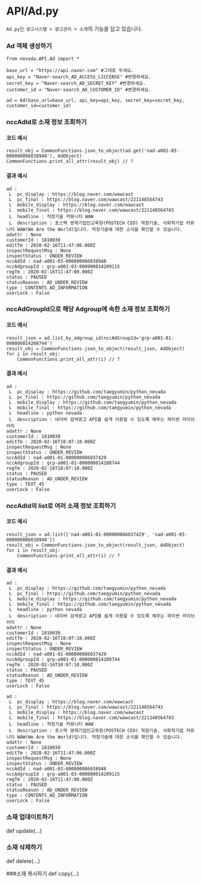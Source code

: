 # API/Ad.py
`Ad.py`는 `광고시스템 > 광고관리 > 소재`의 기능을 담고 있습니다. <br>

### Ad 객체 생성하기
	from nevada.API.Ad import *
	
	base_url = "https://api.naver.com" #그대로 두세요.
	api_key = "Naver-search_AD_ACCESS_LICCENSE" #변경하세요.
	secret_key = "Naver-search_AD_SECRET_KEY" #변경하세요.
	customer_id = "Naver-search_AD_CUSTOMER_ID" #변경하세요.
	
	ad = Ad(base_url=base_url, api_key=api_key, secret_key=secret_key, customer_id=customer_id)

### nccAdId로 소재 정보 조회하기
#### 코드 예시
    result_obj = CommonFunctions.json_to_object(ad.get('nad-a001-03-000000086038948'), AdObject)
    CommonFunctions.print_all_attr(result_obj) // ?

#### 결과 예시
	ad : 
	 L  pc_display : https://blog.naver.com/wawcast
	 L  pc_final : https://blog.naver.com/wawcast/221148564743
	 L  mobile_display : https://blog.naver.com/wawcast
	 L  mobile_final : https://blog.naver.com/wawcast/221148564743
	 L  headline : 적정기술 커뮤니티 WAW
	 L  description : 포스텍 영재기업인교육원(POSTECH CEO) 적정기술, 사회적기업 커뮤니티 WAW(We Are the World)입니다. 적정기술에 대한 소식을 확인할 수 있습니다.
	adattr : None
	customerId : 1810030
	editTm : 2020-02-16T11:47:06.000Z
	inspectRequestMsg : None
	inspectStatus : UNDER_REVIEW
	nccAdId : nad-a001-03-000000086038948
	nccAdgroupId : grp-a001-03-000000014209115
	regTm : 2020-02-16T11:47:00.000Z
	status : PAUSED
	statusReason : AD_UNDER_REVIEW
	type : CONTENTS_AD_INFORMATION
	userLock : False


### nccAdGroupId으로 해당 Adgroup에 속한 소재 정보 조회하기
#### 코드 예시
    result_json = ad.list_by_adgroup_id(nccAdGroupId='grp-a001-01-000000014208744')
    result_obj = CommonFunctions.json_to_object(result_json, AdObject)
    for i in result_obj:
        CommonFunctions.print_all_attr(i) // ?

#### 결과 예시
	ad : 
	 L  pc_display : https://github.com/taegyumin/python_nevada
	 L  pc_final : https://github.com/taegyumin/python_nevada
	 L  mobile_display : https://github.com/taegyumin/python_nevada
	 L  mobile_final : https://github.com/taegyumin/python_nevada
	 L  headline : python nevada
	 L  description : 네이버 검색광고 API를 쉽게 이용할 수 있도록 해주는 파이썬 라이브러리
	adattr : None
	customerId : 1810030
	editTm : 2020-02-16T10:07:10.000Z
	inspectRequestMsg : None
	inspectStatus : UNDER_REVIEW
	nccAdId : nad-a001-01-000000086037429
	nccAdgroupId : grp-a001-01-000000014208744
	regTm : 2020-02-16T10:07:10.000Z
	status : PAUSED
	statusReason : AD_UNDER_REVIEW
	type : TEXT_45
	userLock : False
	
### nccAdId의 list로 여러 소재 정보 조회하기
#### 코드 예시
    result_json = ad.list(['nad-a001-01-000000086037429', 'nad-a001-03-000000086038948'])
    result_obj = CommonFunctions.json_to_object(result_json, AdObject)
    for i in result_obj:
        CommonFunctions.print_all_attr(i) // ?
       
#### 결과 예시
	ad : 
	 L  pc_display : https://github.com/taegyumin/python_nevada
	 L  pc_final : https://github.com/taegyumin/python_nevada
	 L  mobile_display : https://github.com/taegyumin/python_nevada
	 L  mobile_final : https://github.com/taegyumin/python_nevada
	 L  headline : python nevada
	 L  description : 네이버 검색광고 API를 쉽게 이용할 수 있도록 해주는 파이썬 라이브러리
	adattr : None
	customerId : 1810030
	editTm : 2020-02-16T10:07:10.000Z
	inspectRequestMsg : None
	inspectStatus : UNDER_REVIEW
	nccAdId : nad-a001-01-000000086037429
	nccAdgroupId : grp-a001-01-000000014208744
	regTm : 2020-02-16T10:07:10.000Z
	status : PAUSED
	statusReason : AD_UNDER_REVIEW
	type : TEXT_45
	userLock : False
	
	ad : 
	 L  pc_display : https://blog.naver.com/wawcast
	 L  pc_final : https://blog.naver.com/wawcast/221148564743
	 L  mobile_display : https://blog.naver.com/wawcast
	 L  mobile_final : https://blog.naver.com/wawcast/221148564743
	 L  headline : 적정기술 커뮤니티 WAW
	 L  description : 포스텍 영재기업인교육원(POSTECH CEO) 적정기술, 사회적기업 커뮤니티 WAW(We Are the World)입니다. 적정기술에 대한 소식을 확인할 수 있습니다.
	adattr : None
	customerId : 1810030
	editTm : 2020-02-16T11:47:06.000Z
	inspectRequestMsg : None
	inspectStatus : UNDER_REVIEW
	nccAdId : nad-a001-03-000000086038948
	nccAdgroupId : grp-a001-03-000000014209115
	regTm : 2020-02-16T11:47:00.000Z
	status : PAUSED
	statusReason : AD_UNDER_REVIEW
	type : CONTENTS_AD_INFORMATION
	userLock : False
	
### 소재 업데이트하기
def update(...)

### 소재 삭제하기
def delete(...)

###소재 복사하기
def copy(...)
